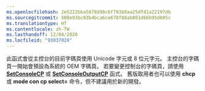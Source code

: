 ```yaml
---
ms.openlocfilehash: 2e5222bba5878d98c6f703b8aa25dfd1a22197db
ms.sourcegitcommit: 508e93bc83b4bca6ce678f88ab081d66b95d605c
ms.translationtype: HT
ms.contentlocale: zh-TW
ms.lasthandoff: 12/04/2020
ms.locfileid: "93037028"
---
```

此函式會從主控台的目前字碼頁使用 Unicode 字元或 8 位元字元。 主控台的字碼頁一開始會預設為系統的 OEM 字碼頁。 若要變更控制台的字碼頁，請使用 [**SetConsoleCP**](../setconsolecp.md) 或 [**SetConsoleOutputCP**](../setconsoleoutputcp.md) 函式。 舊版取用者也可以使用 **chcp** 或 **mode con cp select=** 命令，但不建議用於新的開發。